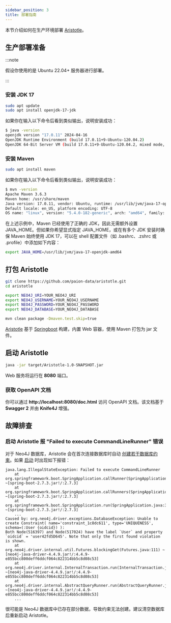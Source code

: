 ```yaml
---
sidebar_position: 3
title: 部署指南
---
```


[//]: # (Copyright 2024 Paion Data)

[//]: # (Licensed under the Apache License, Version 2.0 &#40;the "License"&#41;;)
[//]: # (you may not use this file except in compliance with the License.)
[//]: # (You may obtain a copy of the License at)

[//]: # (    http://www.apache.org/licenses/LICENSE-2.0)

[//]: # (Unless required by applicable law or agreed to in writing, software)
[//]: # (distributed under the License is distributed on an "AS IS" BASIS,)
[//]: # (WITHOUT WARRANTIES OR CONDITIONS OF ANY KIND, either express or implied.)
[//]: # (See the License for the specific language governing permissions and)
[//]: # (limitations under the License.)

本节介绍如何在生产环境部署 [Aristotle]。

生产部署准备
----------------------

:::note

假设你使用的是 Ubuntu 22.04+ 服务器进行部署。

:::

### 安装 JDK 17

```bash
sudo apt update
sudo apt install openjdk-17-jdk
```

如果你在输入以下命令后看到类似输出，说明安装成功：

```bash
$ java -version
openjdk version "17.0.11" 2024-04-16
OpenJDK Runtime Environment (build 17.0.11+9-Ubuntu-120.04.2)
OpenJDK 64-Bit Server VM (build 17.0.11+9-Ubuntu-120.04.2, mixed mode, sharing)
```

### 安装 Maven

```bash
sudo apt install maven
```

如果你在输入以下命令后看到类似输出，说明安装成功：

```bash
$ mvn -version
Apache Maven 3.6.3
Maven home: /usr/share/maven
Java version: 17.0.11, vendor: Ubuntu, runtime: /usr/lib/jvm/java-17-openjdk-amd64
Default locale: en_US, platform encoding: UTF-8
OS name: "linux", version: "5.4.0-182-generic", arch: "amd64", family: "unix"
```

在上述示例中，Maven 已经使用了正确的 JDK，因此无需额外设置 JAVA_HOME。但如果你希望显式指定 JAVA_HOME，或在有多个 JDK 安装时确保 Maven 始终使用 JDK 17，可以在 shell 配置文件（如 .bashrc、.zshrc 或 .profile）中添加如下内容：

```bash
export JAVA_HOME=/usr/lib/jvm/java-17-openjdk-amd64
```

打包 Aristotle
----------------------

```bash
git clone https://github.com/paion-data/aristotle.git
cd aristotle

export NEO4J_URI=YOUR_NEO4J_URI
export NEO4J_USERNAME=YOUR_NEO4J_USERNAME
export NEO4J_PASSWORD=YOUR_NEO4J_PASSWORD
export NEO4J_DATABASE=YOUR_NEO4J_DATABASE

mvn clean package -Dmaven.test.skip=true
```

[Aristotle] 基于 [Springboot](https://spring.io/projects/spring-boot) 构建，内置 Web 容器，使用 Maven 打包为 jar 文件。

启动 Aristotle
----------------------

```bash
java -jar target/Aristotle-1.0-SNAPSHOT.jar
```

Web 服务将运行在 **8080** 端口。

### 获取 OpenAPI 文档

你可以通过 **http://localhost:8080/doc.html** 访问 OpenAPI 文档。该文档基于 __Swagger 2__ 并由 __Knife4J__ 增强。

故障排查
----------------------

### 启动 Aristotle 报 "Failed to execute CommandLineRunner" 错误

对于 Neo4J 数据库，Aristotle 会在首次连接数据库时自动
[创建若干数据库约束](https://github.com/paion-data/aristotle/blob/master/src/main/java/com/paiondata/aristotle/config/ConstraintInitializer.java)。如果 [启动](#starting-aristotle) 时出现如下报错：

```text
java.lang.IllegalStateException: Failed to execute CommandLineRunner
	at org.springframework.boot.SpringApplication.callRunner(SpringApplication.java:774) ~[spring-boot-2.7.3.jar!/:2.7.3]
	at org.springframework.boot.SpringApplication.callRunners(SpringApplication.java:755) ~[spring-boot-2.7.3.jar!/:2.7.3]
	at org.springframework.boot.SpringApplication.run(SpringApplication.java:315) ~[spring-boot-2.7.3.jar!/:2.7.3]
	...
Caused by: org.neo4j.driver.exceptions.DatabaseException: Unable to create Constraint( name='constraint_1c8dc611', type='UNIQUENESS', schema=(:User {oidcid}) ):
Both Node(516397) and Node(517024) have the label `User` and property `oidcid` = 'user42fd5D645'. Note that only the first found violation is shown.
	at org.neo4j.driver.internal.util.Futures.blockingGet(Futures.java:111) ~[neo4j-java-driver-4.4.9.jar!/:4.4.9-e855bcc800deff6ddcf064c822314bb5c8d08c53]
	at org.neo4j.driver.internal.InternalTransaction.run(InternalTransaction.java:58) ~[neo4j-java-driver-4.4.9.jar!/:4.4.9-e855bcc800deff6ddcf064c822314bb5c8d08c53]
	at org.neo4j.driver.internal.AbstractQueryRunner.run(AbstractQueryRunner.java:34) ~[neo4j-java-driver-4.4.9.jar!/:4.4.9-e855bcc800deff6ddcf064c822314bb5c8d08c53]
	...
```

很可能是 Neo4J 数据库中已存在部分数据，导致约束无法创建。建议清空数据库后重新启动 Aristotle。

[Aristotle]: https://aristotle-ws.com
